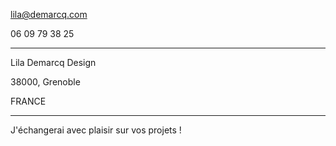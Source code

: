 lila@demarcq.com

06 09 79 38 25

---

Lila Demarcq Design

38000, Grenoble

FRANCE

---

J'échangerai avec plaisir sur vos projets !
